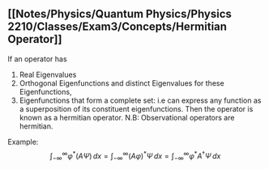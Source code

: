 ## [[Notes/Physics/Quantum Physics/Physics 2210/Classes/Exam3/Concepts/Hermitian Operator]]
If an operator has
 1. Real Eigenvalues
 2. Orthogonal Eigenfunctions and distinct Eigenvalues for these Eigenfunctions,
 3. Eigenfunctions that form a complete set: i.e can express any function as a superposition of its constituent eigenfunctions. 
 Then the operator is known as a hermitian operator.
N.B: Observational operators are hermitian. 

Example: 
$$
\int ^{\infty}_{-\infty} \varphi^*(A\Psi)\, dx = \int ^{\infty}_{-\infty} (A\varphi)^{*} \Psi \, dx =\int ^{\infty}_{-\infty} \varphi^{*} A^{\dagger} \Psi  \, dx 
$$